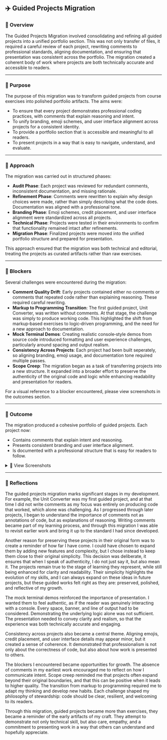 ## ✈️ Guided Projects Migration

### 📑 Overview  
The Guided Projects Migration involved consolidating and refining all guided projects into a unified portfolio section. This was not only transfer of files, it required a careful review of each project, rewriting comments to professional standards, aligning documentation, and ensuring that presentation was consistent across the portfolio. The migration created a coherent body of work where projects are both technically accurate and accessible to readers.  

---

### 📌 Purpose  
The purpose of this migration was to transform guided projects from course exercises into polished portfolio artifacts. The aims were:  

- To ensure that every project demonstrates professional coding practices, with comments that explain reasoning and intent.  
- To unify branding, emoji schemes, and user interface alignment across projects for a consistent identity.  
- To provide a portfolio section that is accessible and meaningful to all readers.  
- To present projects in a way that is easy to navigate, understand, and evaluate.  

---

### 📝 Approach  
The migration was carried out in structured phases:  

- **Audit Phase**: Each project was reviewed for redundant comments, inconsistent documentation, and missing rationale.  
- **Refinement Phase**: Comments were rewritten to explain why design choices were made, rather than simply describing what the code does. Documentation was aligned with a professional tone.  
- **Branding Phase**: Emoji schemes, credit placement, and user interface alignment were standardized across all projects.  
- **Technical Phase**: Projects were tested in their environments to confirm that functionality remained intact after refinements.  
- **Migration Phase**: Finalized projects were moved into the unified portfolio structure and prepared for presentation.  

This approach ensured that the migration was both technical and editorial, treating the projects as curated artifacts rather than raw exercises.  

---

### 🚧 Blockers  
Several challenges were encountered during the migration:  
- **Comment Quality Drift**: Early projects contained either no comments or comments that repeated code rather than explaining reasoning. These required careful rewriting.  
- **Markup to Programming Transition**: The first guided project, Unit Converter, was written without comments. At that stage, the challenge was simply to produce working code. This highlighted the shift from markup‑based exercises to logic‑driven programming, and the need for a new approach to documentation.  
- **Mock Terminal Demos**: Creating realistic console‑style demos from source code introduced formatting and user experience challenges, particularly around spacing and output realism.  
- **Consistency Across Projects**: Each project had been built seperately, so aligning branding, emoji usage, and documentation tone required multiple passes.  
- **Scope Creep**: The migration began as a task of transferring projects into a new structure. It expanded into a broader effort to preserve the authenticity of the original code and logic while enhancing readability and presentation for readers.

For a visual reference to a blocker encountered, please view screenshots in the outcomes section.   

---

### 🏁 Outcome  
The migration produced a cohesive portfolio of guided projects. Each project now:  
- Contains comments that explain intent and reasoning.  
- Presents consistent branding and user interface alignment.  
- Is documented with a professional structure that is easy for readers to follow.  

<details>
<summary>📸 View Screenshots</summary>

#### To Do List  
**Before (Live Demo and Source Code)**  
![To Do List Live Demo and Source Code - Before](https://github.com/musman-uk/portfolio/blob/main/workflow-process/guided-projects-migration/To%20Do%20List%20%20Source%20Code%20and%20Live%20Demo%20-%20Before.png)  

**After (Live Demo)**  
![To Do List Live Demo - After](https://github.com/musman-uk/portfolio/blob/main/workflow-process/guided-projects-migration/To%20Do%20List%20Live%20Demo%20-%20After.png)  

**After (Source Code)**  
![To Do List Source Code - After](https://github.com/musman-uk/portfolio/blob/main/workflow-process/guided-projects-migration/To%20Do%20List%20Source%20Code%20-%20After.png)  

---

#### Unit Converter  
**Before (Live Demo)**  
![Unit Converter Live Demo - Before](https://github.com/musman-uk/portfolio/blob/main/workflow-process/guided-projects-migration/Unit%20Converter%20Live%20Demo%20-%20Before.png)  

**After (Live Demo)**  
![Unit Converter Live Demo - After](https://github.com/musman-uk/portfolio/blob/main/workflow-process/guided-projects-migration/Unit%20Converter%20Live%20Demo%20-%20After.png)  

**Before (Source Code)**  
![Unit Converter Source Code - Before](https://github.com/musman-uk/portfolio/blob/main/workflow-process/guided-projects-migration/Unit%20Converter%20Source%20Code%20-%20Before.png)  

**After (Source Code)**  
![Unit Converter Source Code - After](https://github.com/musman-uk/portfolio/blob/main/workflow-process/guided-projects-migration/Unit%20Converter%20Source%20Code%20-%20After.png)  

---

#### Blocker Example  
**Formatting Issue**  
![Guided Projects Migration Blocker Example – To Do List](https://github.com/musman-uk/portfolio/blob/main/workflow-process/guided-projects-migration/Guided%20Projects%20Migration%20-%20Blocker.png)  

</details>

---

### 💭 Reflections  
The guided projects migration marks significant stages in my development. For example, the Unit Converter was my first guided project, and at that time I did not write comments as my focus was entirely on producing code that worked, which alone was challenging. As I progressed through later projects, I began to understand the importance of comments not as annotations of code, but as explanations of reasoning. Writing comments became part of my learning process, and through this migration I was able to revisit earlier work and bring it up to the standard I had since developed.  

Another reason for preserving these projects in their original form was to create a reminder of how far I have come. I could have chosen to expand them by adding new features and complexity, but I chose instead to keep them close to their original simplicity. This decision was deliberate, it ensures that when I speak of authenticity, I do not just say it, but also mean it. The projects remain true to the stage of learning they represent, while still being enhanced for clarity and readability. Their simplicity highlights the evolution of my skills, and I can always expand on these ideas in future projects, but these guided works felt right as they are: preserved, polished, and reflective of my growth.  

The mock terminal demos reinforced the importance of presentation. I wanted them to feel authentic, as if the reader was genuinely interacting with a console. Every space, banner, and line of output had to be considered. Demonstrating the underlying logic alone was not sufficient. The presentation needed to convey clarity and realism, so that the experience was both technically accurate and engaging.  

Consistency across projects also became a central theme. Aligning emojis, credit placement, and user interface details may appear minor, but it created a sense of coherence. It demonstrated that professionalism is not only about the correctness of code, but also about how work is presented to others.  

The blockers I encountered became opportunities for growth. The absence of comments in my earliest work encouraged me to reflect on how I communicate intent. Scope creep reminded me that projects often expand beyond their original boundaries, and that this can be positive when it leads to higher quality. The transition from markup to programming required me to adapt my thinking and develop new habits. Each challenge shaped my philosophy of stewardship: code should be clear, resilient, and welcoming to its readers.  

Through this migration, guided projects became more than exercises, they became a reminder of the early artifacts of my craft. They attempt to demonstrate not only technical skill, but also care, empathy, and a commitment to presenting work in a way that others can understand and hopefully appreciate.  
